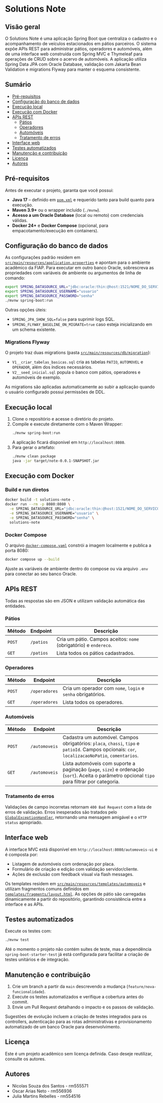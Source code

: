 # Solutions Note

## Visão geral
O Solutions Note é uma aplicação Spring Boot que centraliza o cadastro e o acompanhamento de veículos estacionados em pátios parceiros. O sistema expõe APIs REST para administrar pátios, operadores e automóveis, além de uma interface web construída com Spring MVC e Thymeleaf para operações de CRUD sobre o acervo de automóveis. A aplicação utiliza Spring Data JPA com Oracle Database, validação com Jakarta Bean Validation e migrations Flyway para manter o esquema consistente.

## Sumário
- [Pré-requisitos](#pré-requisitos)
- [Configuração do banco de dados](#configuração-do-banco-de-dados)
- [Execução local](#execução-local)
- [Execução com Docker](#execução-com-docker)
- [APIs REST](#apis-rest)
  - [Pátios](#pátios)
  - [Operadores](#operadores)
  - [Automóveis](#automóveis)
  - [Tratamento de erros](#tratamento-de-erros)
- [Interface web](#interface-web)
- [Testes automatizados](#testes-automatizados)
- [Manutenção e contribuição](#manutenção-e-contribuição)
- [Licença](#licença)
- [Autores](#autores)

## Pré-requisitos
Antes de executar o projeto, garanta que você possui:
- **Java 17** – definido em [`pom.xml`](pom.xml) e requerido tanto para build quanto para execução.
- **Maven 3.9+** ou o wrapper incluído (`./mvnw`).
- **Acesso a um Oracle Database** (local ou remoto) com credenciais válidas.
- **Docker 24+** e **Docker Compose** (opcional, para empacotamento/execução em containers).

## Configuração do banco de dados
As configurações padrão residem em [`src/main/resources/application.properties`](src/main/resources/application.properties) e apontam para o ambiente acadêmico da FIAP. Para executar em outro banco Oracle, sobrescreva as propriedades com variáveis de ambiente ou argumentos de linha de comando:

```bash
export SPRING_DATASOURCE_URL="jdbc:oracle:thin:@host:1521/NOME_DO_SERVICO"
export SPRING_DATASOURCE_USERNAME="usuario"
export SPRING_DATASOURCE_PASSWORD="senha"
./mvnw spring-boot:run
```

Outras opções úteis:
- `SPRING_JPA_SHOW_SQL=false` para suprimir logs SQL.
- `SPRING_FLYWAY_BASELINE_ON_MIGRATE=true` caso esteja inicializando em um schema existente.

### Migrations Flyway
O projeto traz duas migrations (pasta [`src/main/resources/db/migration`](src/main/resources/db/migration)):
- `V1__criar_tabelas_basicas.sql` cria as tabelas `PATIO`, `AUTOMOVEL` e `OPERADOR`, além dos índices necessários.
- `V2__seed_inicial.sql` popula o banco com pátios, operadores e automóveis de exemplo.

As migrations são aplicadas automaticamente ao subir a aplicação quando o usuário configurado possui permissões de DDL.

## Execução local
1. Clone o repositório e acesse o diretório do projeto.
2. Compile e execute diretamente com o Maven Wrapper:
   ```bash
   ./mvnw spring-boot:run
   ```
   A aplicação ficará disponível em `http://localhost:8080`.
3. Para gerar o artefato:
   ```bash
   ./mvnw clean package
   java -jar target/note-0.0.1-SNAPSHOT.jar
   ```

## Execução com Docker
### Build e run diretos
```bash
docker build -t solutions-note .
docker run --rm -p 8080:8080 \
  -e SPRING_DATASOURCE_URL="jdbc:oracle:thin:@host:1521/NOME_DO_SERVICO" \
  -e SPRING_DATASOURCE_USERNAME="usuario" \
  -e SPRING_DATASOURCE_PASSWORD="senha" \
  solutions-note
```

### Docker Compose
O arquivo [`docker-compose.yaml`](docker-compose.yaml) constrói a imagem localmente e publica a porta 8080:
```bash
docker compose up --build
```
Ajuste as variáveis de ambiente dentro do compose ou via arquivo `.env` para conectar ao seu banco Oracle.

## APIs REST
Todas as respostas são em JSON e utilizam validação automática das entidades.

### Pátios
| Método | Endpoint | Descrição |
|--------|----------|-----------|
| `POST` | `/patios` | Cria um pátio. Campos aceitos: `nome` (obrigatório) e `endereco`. |
| `GET`  | `/patios` | Lista todos os pátios cadastrados. |

### Operadores
| Método | Endpoint | Descrição |
|--------|----------|-----------|
| `POST` | `/operadores` | Cria um operador com `nome`, `login` e `senha` obrigatórios. |
| `GET`  | `/operadores` | Lista todos os operadores. |

### Automóveis
| Método | Endpoint | Descrição |
|--------|----------|-----------|
| `POST` | `/automoveis` | Cadastra um automóvel. Campos obrigatórios: `placa`, `chassi`, `tipo` e `patioId`. Campos opcionais: `cor`, `localizacaoNoPatio`, `comentarios`. |
| `GET`  | `/automoveis` | Lista automóveis com suporte a paginação (`page`, `size`) e ordenação (`sort`). Aceita o parâmetro opcional `tipo` para filtrar por categoria. |

### Tratamento de erros
Validações de campo incorretas retornam `400 Bad Request` com a lista de erros de validação. Erros inesperados são tratados pelo [`GlobalExceptionHandler`](src/main/java/br/com/solutionsnote/note/exception/GlobalExceptionHandler.java), retornando uma mensagem amigável e o `HTTP status` apropriado.

## Interface web
A interface MVC está disponível em `http://localhost:8080/automoveis-ui` e é composta por:
- Listagem de automóveis com ordenação por placa.
- Formulário de criação e edição com validação servidor/cliente.
- Ações de exclusão com feedback visual via flash messages.

Os templates residem em [`src/main/resources/templates/automoveis`](src/main/resources/templates/automoveis) e utilizam fragmentos comuns definidos em [`templates/fragments/layout.html`](src/main/resources/templates/fragments/layout.html). As opções de pátio são carregadas dinamicamente a partir do repositório, garantindo consistência entre a interface e as APIs.

## Testes automatizados
Execute os testes com:
```bash
./mvnw test
```
Até o momento o projeto não contém suítes de teste, mas a dependência `spring-boot-starter-test` já está configurada para facilitar a criação de testes unitários e de integração.

## Manutenção e contribuição
1. Crie um branch a partir da `main` descrevendo a mudança (`feature/nova-funcionalidade`).
2. Execute os testes automatizados e verifique a cobertura antes do commit.
3. Envie um Pull Request detalhando o impacto e os passos de validação.

Sugestões de evolução incluem a criação de testes integrados para os controllers, autenticação para as rotas administrativas e provisionamento automatizado de um banco Oracle para desenvolvimento.

## Licença
Este é um projeto acadêmico sem licença definida. Caso deseje reutilizar, consulte os autores.

## Autores
- Nicolas Souza dos Santos - rm555571
- Oscar Arias Neto - rm556936
- Julia Martins Rebelles - rm554516
